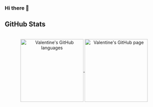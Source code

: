 ### Hi there 👋

<!--
**valentinefleith/valentinefleith** is a ✨ _special_ ✨ repository because its `README.md` (this file) appears on your GitHub profile.

Here are some ideas to get you started:

- 🔭 I’m currently working on ...
- 🌱 I’m currently learning ...
- 👯 I’m looking to collaborate on ...
- 🤔 I’m looking for help with ...
- 💬 Ask me about ...
- 📫 How to reach me: ...
- 😄 Pronouns: ...
- ⚡ Fun fact: ...
-->
## GitHub Stats
</br>
<div align="center"> 
   <a href="https://github.com/valentinefleith" >
     <img align="center" src="https://github-readme-stats.vercel.app/api/top-langs/?username=valentinefleith&langs_count=3&theme=react"" alt="Valentine's GitHub languages" height="200"/>
   </a>
   
   <a href="https://github.com/valentinefleith">
       <img align="center" src="https://github-readme-stats.vercel.app/api/?username=valentinefleith&theme=react&show_icons=true" alt="Valentine's GitHub page" height="200"?theme=catppuccin_mocha/>
   </a>
</div>

